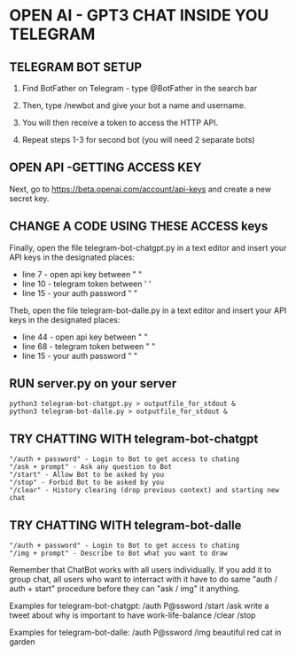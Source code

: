 # OPEN AI - GPT3 CHAT INSIDE YOU TELEGRAM

## TELEGRAM BOT SETUP

1. Find BotFather on Telegram - type @BotFather in the search bar

2. Then, type /newbot and give your bot a name and username.

3. You will then receive a token to access the HTTP API.

4. Repeat steps 1-3 for second bot (you will need 2 separate bots)


## OPEN API -GETTING ACCESS KEY
Next, go to https://beta.openai.com/account/api-keys and create a new secret key. 


## CHANGE A CODE USING THESE ACCESS keys
Finally, open the file telegram-bot-chatgpt.py in a text editor and insert your API keys in the designated places:
 - line 7 - open api key between " "
 - line 10 - telegram token between ' '
 - line 15 - your auth password " "
 
Theb, open the file telegram-bot-dalle.py in a text editor and insert your API keys in the designated places:
 - line 44 - open api key between " "
 - line 68 - telegram token between " "
 - line 15 - your auth password " "
 
## RUN server.py on your server
    python3 telegram-bot-chatgpt.py > outputfile_for_stdout &
    python3 telegram-bot-dalle.py > outputfile_for_stdout &

## TRY CHATTING WITH telegram-bot-chatgpt
    "/auth + password" - Login to Bot to get access to chating
    "/ask + prompt" - Ask any question to Bot
    "/start" - Allow Bot to be asked by you
    "/stop" - Forbid Bot to be asked by you
    "/clear" - History clearing (drop previous context) and starting new chat
    
## TRY CHATTING WITH telegram-bot-dalle
    "/auth + password" - Login to Bot to get access to chating
    "/img + prompt" - Describe to Bot what you want to draw
    
Remember that ChatBot works with all users individually. If you add it to group chat, all users who want to interract with it have to do same "auth / auth + start" procedure before they can "ask / img" it anything.

Examples for telegram-bot-chatgpt:
/auth P@ssword
/start
/ask write a tweet about why is important to have work-life-balance
/clear
/stop

Examples for telegram-bot-dalle:
/auth P@ssword
/img beautiful red cat in garden
